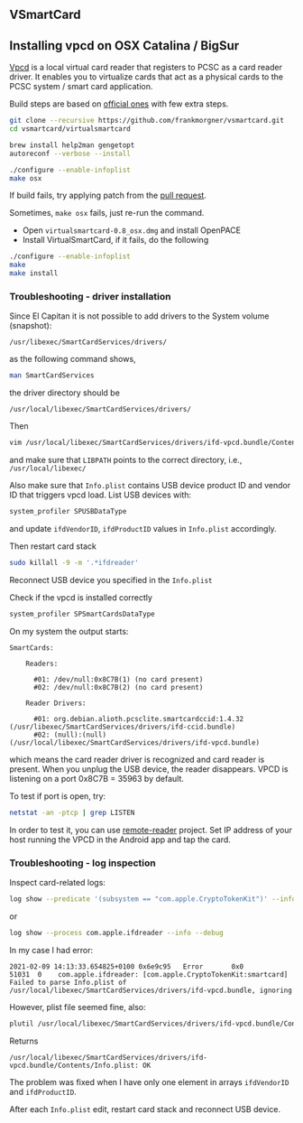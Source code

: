 ## VSmartCard

## Installing vpcd on OSX Catalina / BigSur

[Vpcd](https://frankmorgner.github.io/vsmartcard/virtualsmartcard/README.html) is a local virtual card reader
that registers to PCSC as a card reader driver. It enables you to virtualize cards that act as a physical cards
to the PCSC system / smart card application.

Build steps are based on [official ones](https://frankmorgner.github.io/vsmartcard/virtualsmartcard/README.html#building-and-installing-vpcd-on-mac-os-x)
with few extra steps.

```bash
git clone --recursive https://github.com/frankmorgner/vsmartcard.git
cd vsmartcard/virtualsmartcard

brew install help2man gengetopt 
autoreconf --verbose --install

./configure --enable-infoplist
make osx
```

If build fails, try applying patch from the [pull request](https://github.com/frankmorgner/vsmartcard/issues/186).

Sometimes, `make osx` fails, just re-run the command.

- Open `virtualsmartcard-0.8_osx.dmg` and install OpenPACE
- Install VirtualSmartCard, if it fails, do the following

```bash
./configure --enable-infoplist
make
make install
```

### Troubleshooting - driver installation

Since El Capitan it is not possible to add drivers to the System volume (snapshot):
```
/usr/libexec/SmartCardServices/drivers/
```

as the following command shows, 

```bash
man SmartCardServices
```

the driver directory should be
```
/usr/local/libexec/SmartCardServices/drivers/
```

Then 
```bash
vim /usr/local/libexec/SmartCardServices/drivers/ifd-vpcd.bundle/Contents/vpcd
```

and make sure that `LIBPATH` points to the correct directory, i.e., `/usr/local/libexec/`

Also make sure that `Info.plist` contains USB device product ID and vendor ID that triggers vpcd load.
List USB devices with:

```bash
system_profiler SPUSBDataType
```

and update `ifdVendorID`, `ifdProductID` values in `Info.plist` accordingly.

Then restart card stack

```bash
sudo killall -9 -m '.*ifdreader'
```

Reconnect USB device you specified in the `Info.plist`

Check if the vpcd is installed correctly
```bash
system_profiler SPSmartCardsDataType
```

On my system the output starts:
```
SmartCards:

    Readers:

      #01: /dev/null:0x8C7B(1) (no card present)
      #02: /dev/null:0x8C7B(2) (no card present)

    Reader Drivers:

      #01: org.debian.alioth.pcsclite.smartcardccid:1.4.32 (/usr/libexec/SmartCardServices/drivers/ifd-ccid.bundle)
      #02: (null):(null) (/usr/local/libexec/SmartCardServices/drivers/ifd-vpcd.bundle)
```
which means the card reader driver is recognized and card reader is present. When you unplug the USB device, the reader disappears.
VPCD is listening on a port 0x8C7B = 35963 by default. 

To test if port is open, try:
```bash
netstat -an -ptcp | grep LISTEN
```

In order to test it, you can use [remote-reader](https://frankmorgner.github.io/vsmartcard/remote-reader/README.html)
project. Set IP address of your host running the VPCD in the Android app and tap the card.

### Troubleshooting - log inspection

Inspect card-related logs:


```bash
log show --predicate '(subsystem == "com.apple.CryptoTokenKit")' --info --debug
```

or 

```bash
log show --process com.apple.ifdreader --info --debug
```

In my case I had error:

```
2021-02-09 14:13:33.654825+0100 0x6e9c95   Error       0x0                  51031  0    com.apple.ifdreader: [com.apple.CryptoTokenKit:smartcard] Failed to parse Info.plist of /usr/local/libexec/SmartCardServices/drivers/ifd-vpcd.bundle, ignoring
```

However, plist file seemed fine, also:

```bash
plutil /usr/local/libexec/SmartCardServices/drivers/ifd-vpcd.bundle/Contents/Info.plist
```

Returns
```
/usr/local/libexec/SmartCardServices/drivers/ifd-vpcd.bundle/Contents/Info.plist: OK
```

The problem was fixed when I have only one element in arrays `ifdVendorID` and `ifdProductID`. 

After each `Info.plist` edit, restart card stack and reconnect USB device.
